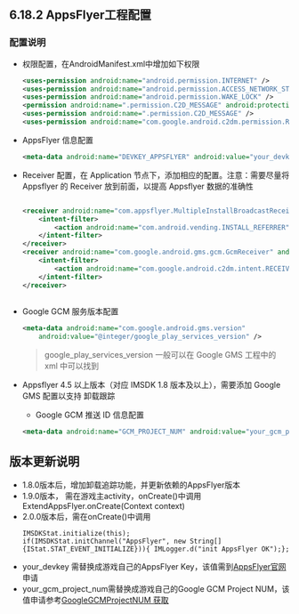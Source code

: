## 6.18.2 AppsFlyer工程配置

### 配置说明

* 权限配置，在AndroidManifest.xml中增加如下权限

    ```xml
	<uses-permission android:name="android.permission.INTERNET" />
	<uses-permission android:name="android.permission.ACCESS_NETWORK_STATE" />	
	<uses-permission android:name="android.permission.WAKE_LOCK" />
	<permission android:name=".permission.C2D_MESSAGE" android:protectionLevel="signature" />
	<uses-permission android:name=".permission.C2D_MESSAGE" />
	<uses-permission android:name="com.google.android.c2dm.permission.RECEIVE" />
    ```	
 
* AppsFlyer 信息配置

    ```xml
	<meta-data android:name="DEVKEY_APPSFLYER" android:value="your_devkey" />
    ```
 
* Receiver 配置，在 Application 节点下，添加相应的配置。注意：需要尽量将 Appsflyer 的 Receiver 放到前面，以提高 Appsflyer 数据的准确性
 
   ``` xml 

   <receiver android:name="com.appsflyer.MultipleInstallBroadcastReceiver" android:exported="true">
       <intent-filter>
           <action android:name="com.android.vending.INSTALL_REFERRER"/>
       </intent-filter>
   </receiver>
   <receiver android:name="com.google.android.gms.gcm.GcmReceiver" android:exported="true">
       <intent-filter>
           <action android:name="com.google.android.c2dm.intent.RECEIVE"/>
       </intent-filter>
   </receiver>	
	
 	```
* Google GCM 服务版本配置
 
    ```xml
    <meta-data android:name="com.google.android.gms.version"
    	android:value="@integer/google_play_services_version" />
    ```
    > google_play_services_version 一般可以在 Google GMS 工程中的 xml 中可以找到

* Appsflyer 4.5 以上版本（对应 IMSDK 1.8 版本及以上），需要添加 Google GMS 配置以支持 卸载跟踪
     
     * Google GCM 推送 ID 信息配置
     	
	```xml
 	<meta-data android:name="GCM_PROJECT_NUM" android:value="your_gcm_project_num"/>
 	```
 
## 版本更新说明
 
* 1.8.0版本后，增加卸载追踪功能，并更新依赖的AppsFlyer版本
* 1.9.0版本， 需在游戏主activity，onCreate()中调用ExtendAppsFlyer.onCreate(Context context)
* 2.0.0版本后，需在onCreate()中调用
    ```code
    IMSDKStat.initialize(this);    
    if(IMSDKStat.initChannel("AppsFlyer", new String[]    {IStat.STAT_EVENT_INITIALIZE})){ IMLogger.d("init AppsFlyer OK");};
    ```
* your_devkey 需替换成游戏自己的AppsFlyer Key，该值需到[AppsFlyer官网](https://www.appsflyer.com/)申请
* your_gcm_project_num需替换成游戏自己的Google GCM Project NUM，该值申请参考[GoogleGCMProjectNUM 获取](https://support.appsflyer.com/hc/en-us/articles/208004986)

 
 
